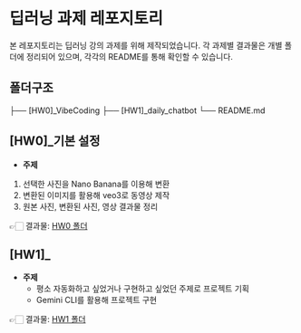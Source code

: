 # 딥러닝 과제 레포지토리

본 레포지토리는 딥러닝 강의 과제를 위해 제작되었습니다.
각 과제별 결과물은 개별 폴더에 정리되어 있으며, 각각의 README를 통해 확인할 수 있습니다.

## 폴더구조
├── [HW0]_VibeCoding
├── [HW1]_daily_chatbot
└── README.md

## [HW0]_기본 설정
- **주제**
1. 선택한 사진을 Nano Banana를 이용해 변환
2. 변환된 이미지를 활용해 veo3로 동영상 제작
3. 원본 사진, 변환된 사진, 영상 결과물 정리

👉🏻 결과물: [HW0 폴더](./[HW0]_VibeCoding/)

## [HW1]_
- **주제**
    - 평소 자동화하고 싶었거나 구현하고 싶었던 주제로 프로젝트 기획
    - Gemini CLI를 활용해 프로젝트 구현

👉🏻 결과물: [HW1 폴더](./[HW1]_daily-chatbot/)